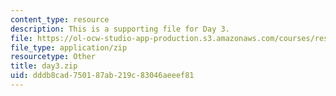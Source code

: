 ```yaml
---
content_type: resource
description: This is a supporting file for Day 3.
file: https://ol-ocw-studio-app-production.s3.amazonaws.com/courses/res-6-009-how-to-process-analyze-and-visualize-data-january-iap-2012/dddb8cad750187ab219c83046aeeef81_day3.zip
file_type: application/zip
resourcetype: Other
title: day3.zip
uid: dddb8cad-7501-87ab-219c-83046aeeef81
---
```


